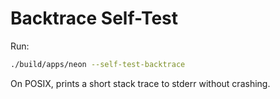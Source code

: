 # Backtrace Self-Test
Run:
```bash
./build/apps/neon --self-test-backtrace
```
On POSIX, prints a short stack trace to stderr without crashing.
